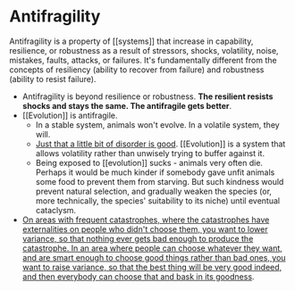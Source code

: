 # Antifragility

Antifragility is a property of [[systems]] that increase in capability, resilience, or robustness as a result of stressors, shocks, volatility, noise, mistakes, faults, attacks, or failures. It's fundamentally different from the concepts of resiliency (ability to recover from failure) and robustness (ability to resist failure).

- Antifragility is beyond resilience or robustness. **The resilient resists shocks and stays the same. The antifragile gets better**.
- [[Evolution]] is antifragile. 
	- In a stable system, animals won't evolve. In a volatile system, they will. 
	- [Just that a little bit of disorder is good](https://astralcodexten.substack.com/p/book-review-antifragile). [[Evolution]] is a system that allows volatility rather than unwisely trying to buffer against it. 
	- Being exposed to [[evolution]] sucks - animals very often die. Perhaps it would be much kinder if somebody gave unfit animals some food to prevent them from starving. But such kindness would prevent natural selection, and gradually weaken the species (or, more technically, the species' suitability to its niche) until eventual cataclysm.
- [On areas with frequent catastrophes, where the catastrophes have externalities on people who didn't choose them, you want to lower variance, so that nothing ever gets bad enough to produce the catastrophe. In an area where people can choose whatever they want, and are smart enough to choose good things rather than bad ones, you want to raise variance, so that the best thing will be very good indeed, and then everybody can choose that and bask in its goodness](https://astralcodexten.substack.com/p/more-antifragile-diversity-libertarianism).